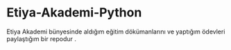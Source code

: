 # Etiya-Akademi-Python
Etiya Akademi bünyesinde aldığım eğitim dökümanlarını ve yaptığım ödevleri paylaştığım bir repodur .
